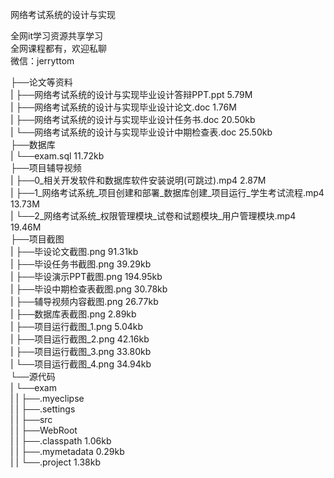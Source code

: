 网络考试系统的设计与实现

全网it学习资源共享学习<br>全网课程都有，欢迎私聊<br>微信：jerryttom<br>

├──论文等资料<br> | ├──网络考试系统的设计与实现毕业设计答辩PPT.ppt 5.79M<br> | ├──网络考试系统的设计与实现毕业设计论文.doc 1.76M<br> | ├──网络考试系统的设计与实现毕业设计任务书.doc 20.50kb<br> | └──网络考试系统的设计与实现毕业设计中期检查表.doc 25.50kb<br> ├──数据库<br> | └──exam.sql 11.72kb<br> ├──项目辅导视频<br> | ├──0_相关开发软件和数据库软件安装说明(可跳过).mp4 2.87M<br> | ├──1_网络考试系统_项目创建和部署_数据库创建_项目运行_学生考试流程.mp4 13.73M<br> | └──2_网络考试系统_权限管理模块_试卷和试题模块_用户管理模块.mp4 19.46M<br> ├──项目截图<br> | ├──毕设论文截图.png 91.31kb<br> | ├──毕设任务书截图.png 39.29kb<br> | ├──毕设演示PPT截图.png 194.95kb<br> | ├──毕设中期检查表截图.png 30.78kb<br> | ├──辅导视频内容截图.png 26.77kb<br> | ├──数据库表截图.png 2.89kb<br> | ├──项目运行截图_1.png 5.04kb<br> | ├──项目运行截图_2.png 42.16kb<br> | ├──项目运行截图_3.png 33.80kb<br> | └──项目运行截图_4.png 34.94kb<br> └──源代码<br> | └──exam<br> | | ├──.myeclipse<br> | | ├──.settings<br> | | ├──src<br> | | ├──WebRoot<br> | | ├──.classpath 1.06kb<br> | | ├──.mymetadata 0.29kb<br> | | └──.project 1.38kb